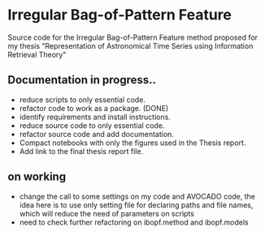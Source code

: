 # Irregular Bag-of-Pattern Feature

Source code for the Irregular Bag-of-Pattern Feature method proposed for my thesis "Representation of Astronomical Time Series using Information Retrieval Theory"

## Documentation in progress..

- reduce scripts to only essential code.
- refactor code to work as a package. (DONE)
- identify requirements and install instructions.
- reduce source code to only essential code.
- refactor source code and add documentation.
- Compact notebooks with only the figures used in the Thesis report.
- Add link to the final thesis report file.

## on working

- change the call to some settings on my code and AVOCADO code, the idea here is to use only setting file for declaring paths and file names, which will reduce the need of parameters on scripts
- need to check further refactoring on ibopf.method and ibopf.models

